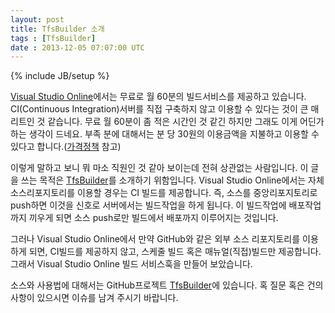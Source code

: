 ```yaml
---
layout: post
title: TfsBuilder 소개
tags : [TfsBuilder]
date : 2013-12-05 07:07:00 UTC
---
```

{% include JB/setup %}

[Visual Studio Online]에서는 무료로 월 60분의 빌드서비스를 제공하고 있습니다.
CI(Continuous Integration)서버를 직접 구축하지 않고 이용할 수 있다는 것이 큰 매리트인 것 같습니다.
무료 월 60분이 좀 적은 시간인 것 같긴 하지만 그래도 이게 어딘가하는 생각이 드네요.
부족 분에 대해서는 분 당 30원의 이용금액을 지불하고 이용할 수 있다고 합니다.([가격정책] 참고)

이렇게 말하고 보니 뭐 마소 직원인 것 같아 보이는데 전혀 상관없는 사람입니다.
이 글을 쓰는 목적은 [TfsBuilder]를 소개하기 위함입니다.
Visual Studio Online에서는 자체 소스리포지토리를 이용할 경우는 CI 빌드를 제공합니다.
즉, 소스를 중앙리포지토리로 push하면 이것을 신호로 서버에서는 빌드작업을 하게 됩니다.
이 빌드작업에 배포작업까지 끼우게 되면 소스 push로만 빌드에서 배포까지 이루어지는 것입니다.

그러나 Visual Studio Online에서 만약 GitHub와 같은 외부 소스 리포지토리를 이용하게 되면,
CI빌드를 제공하지 않고, 스케줄 빌드 혹은 매뉴얼(직접)빌드만 제공합니다.
그래서 Visual Studio Online 빌드 서비스훅을 만들어 보았습니다.

소스와 사용법에 대해서는 GitHub프로젝트 [TfsBuilder]에 있습니다.
혹 질문 혹은 건의사항이 있으시면 이슈를 남겨 주시기 바랍니다.

[Visual Studio Online]: http://www.visualstudio.com/
[가격정책]: http://www.windowsazure.com/ko-kr/pricing/details/visual-studio-online/
[TfsBuilder]: https://github.com/jwChung/TfsBuilder